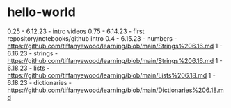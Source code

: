 # hello-world
0.25 - 6.12.23 - intro videos
0.75 - 6.14.23 - first repository/notebooks/github intro
0.4 - 6.15.23 - numbers - https://github.com/tiffanyewood/learning/blob/main/Strings%206.16.md
1 - 6.16.23 - strings - https://github.com/tiffanyewood/learning/blob/main/Strings%206.16.md
1 - 6.18.23 - lists - https://github.com/tiffanyewood/learning/blob/main/Lists%206.18.md
1 - 6.18.23 - dictionaries - https://github.com/tiffanyewood/learning/blob/main/Dictionaries%206.18.md
